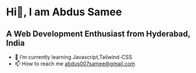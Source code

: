 <h1>Hi👋, I am Abdus Samee</h1>
<h2> A Web Development Enthusiast from Hyderabad, India</h2>

- 🌱 I’m currently learning Javascript,Tailwind-CSS
- 📫 How to reach me abdus007samee@gmail.com
<!---
Abdus-Samee-007/Abdus-Samee-007 is a ✨ special ✨ repository because its `README.md` (this file) appears on your GitHub profile.
You can click the Preview link to take a look at your changes.
--->
